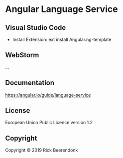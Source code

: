 # Angular Language Service

## Visual Studio Code

* Install Extension: ext install Angular.ng-template

## WebStorm

...

## Documentation

https://angular.io/guide/language-service

## License

European Union Public Licence version 1.2

## Copyright

Copyright © 2019 Rick Beerendonk
